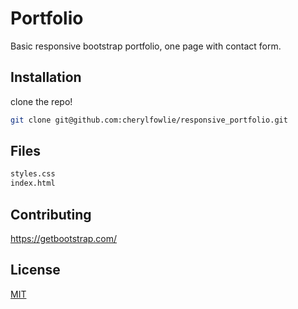 # Portfolio

Basic responsive bootstrap portfolio, one page with contact form.

## Installation

clone the repo!

```bash
git clone git@github.com:cherylfowlie/responsive_portfolio.git
```

## Files

```bash
styles.css
index.html
```

## Contributing

https://getbootstrap.com/

## License

[MIT](https://choosealicense.com/licenses/mit/)
